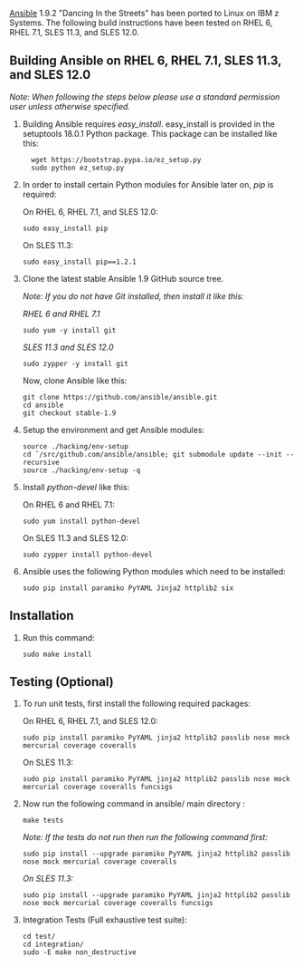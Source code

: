 [Ansible](http://www.ansible.com/) 1.9.2 "Dancing In the Streets" has been ported to Linux on IBM z Systems. The following build instructions have been tested on RHEL 6, RHEL 7.1, SLES 11.3, and SLES 12.0.

## Building Ansible on RHEL 6, RHEL 7.1, SLES 11.3, and SLES 12.0

*Note: When following the steps below please use a standard permission user unless otherwise specified.*

1. Building Ansible requires *easy_install*. easy_install is provided in the setuptools 18.0.1 Python package. This package can be installed like this:

         wget https://bootstrap.pypa.io/ez_setup.py
         sudo python ez_setup.py
       
2.  In order to install certain Python modules for Ansible later on, *pip* is required:

    On RHEL 6, RHEL 7.1, and SLES 12.0:
  
        sudo easy_install pip
      
    On SLES 11.3:

        sudo easy_install pip==1.2.1

3.  Clone the latest stable Ansible 1.9 GitHub source tree.

    *Note: If you do not have Git installed, then install it like this:*
  
    *RHEL 6 and RHEL 7.1*
  
        sudo yum -y install git
      
    *SLES 11.3 and SLES 12.0*
  
        sudo zypper -y install git

    Now, clone Ansible like this:

        git clone https://github.com/ansible/ansible.git
        cd ansible
        git checkout stable-1.9

4.  Setup the environment and get Ansible modules:

        source ./hacking/env-setup
        cd ˜/src/github.com/ansible/ansible; git submodule update --init --recursive
        source ./hacking/env-setup -q

5.  Install *python-devel* like this:

    On RHEL 6 and RHEL 7.1:
  
        sudo yum install python-devel
      
    On SLES 11.3 and SLES 12.0:
  
        sudo zypper install python-devel
  
6.  Ansible uses the following Python modules which need to be installed:
  
        sudo pip install paramiko PyYAML Jinja2 httplib2 six
      
## Installation

1.  Run this command:

        sudo make install

## Testing (Optional)

1.  To run unit tests, first install the following required packages:

    On RHEL 6, RHEL 7.1, and SLES 12.0:
  
        sudo pip install paramiko PyYAML jinja2 httplib2 passlib nose mock mercurial coverage coveralls
      
    On SLES 11.3:
  
        sudo pip install paramiko PyYAML jinja2 httplib2 passlib nose mock mercurial coverage coveralls funcsigs

2.  Now run the following command in ansible/ main directory :

        make tests
  
    *Note: If the tests do not run then run the following command first:*
  
        sudo pip install --upgrade paramiko PyYAML jinja2 httplib2 passlib nose mock mercurial coverage coveralls
   
    *On SLES 11.3:*
  
        sudo pip install --upgrade paramiko PyYAML jinja2 httplib2 passlib nose mock mercurial coverage coveralls funcsigs

3.  Integration Tests (Full exhaustive test suite):

        cd test/
        cd integration/
        sudo -E make non_destructive
       